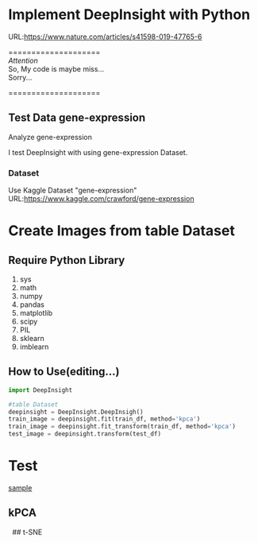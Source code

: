 # Implement DeepInsight with Python

URL:https://www.nature.com/articles/s41598-019-47765-6

====================  
*Attention*  
So, My code is maybe miss...  
Sorry...  
  
====================  

## Test Data gene-expression
Analyze gene-expression

I test DeepInsight with using gene-expression Dataset.

### Dataset
Use Kaggle Dataset "gene-expression"
URL:https://www.kaggle.com/crawford/gene-expression



# Create Images from table Dataset

## Require Python Library
1. sys
2. math  
3. numpy
4. pandas
5. matplotlib
6. scipy
7. PIL
8. sklearn
9. imblearn
## How to Use(editing...)
```python
import DeepInsight

#table Dataset
deepinsight = DeepInsight.DeepInsigh()
train_image = deepinsight.fit(train_df, method='kpca')
train_image = deepinsight.fit_transform(train_df, method='kpca')
test_image = deepinsight.transform(test_df)
```

# Test
[sample](./test.ipynb)  

## kPCA

<img sct="./picture/train_images[1]_kpca.png">
<img sct="./picture/train_images[30]_kpca.png">
## t-SNE
<img sct="./picture/train_images[1]_tsne.png">
<img sct="./picture/train_images[30]_tsne.png">
